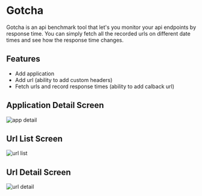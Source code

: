 Gotcha
======

Gotcha is an api benchmark tool that let's you monitor your api endpoints by response time. You can simply fetch all the recorded urls on different date times and see how the response time changes.

Features
--------
- Add application
- Add url (ability to add custom headers)
- Fetch urls and record response times (ability to add calback url)

Application Detail Screen
-------------------------
![app detail](https://raw.github.com/Hipo/gotcha/master/screenshots/app-detail.png)

Url List Screen
---------------
![url list](https://raw.github.com/Hipo/gotcha/master/screenshots/add-url.png)

Url Detail Screen
-----------------
![url detail](https://raw.github.com/Hipo/gotcha/master/screenshots/url-record-detail.png)
